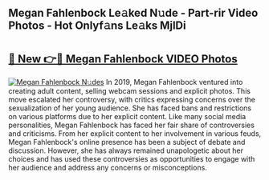## Megan Fahlenbock Le𝚊ked N𝚞de - Part-rir Video Photos - Hot Onlyf𝚊ns Le𝚊ks MjlDi

# <h2><a href="http://ab75700.deff.icu/?id=Megan+Fahlenbock">🔗 New 👉🔴 Megan Fahlenbock VIDEO Photos</a></h2>

[![Megan Fahlenbock N𝚞des](https://i.imgur.com/rIISA9y.gif)](http://ab75700.deff.icu/?id=Megan+Fahlenbock)
In 2019, Megan Fahlenbock ventured into creating adult content, selling webcam sessions and explicit photos. This move escalated her controversy, with critics expressing concerns over the sexualization of her young audience. She has faced bans and restrictions on various platforms due to her explicit content. Like many social media personalities, Megan Fahlenbock has faced her fair share of controversies and criticisms. From her explicit content to her involvement in various feuds, Megan Fahlenbock's online presence has been a subject of debate and discussion. However, she has always remained unapologetic about her choices and has used these controversies as opportunities to engage with her audience and address any concerns or misconceptions.

